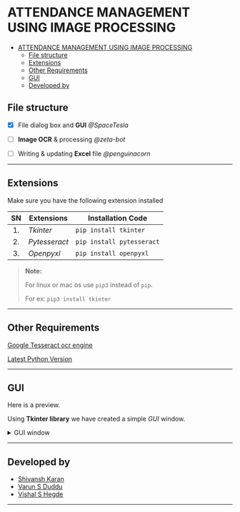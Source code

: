 # ATTENDANCE MANAGEMENT USING IMAGE PROCESSING

- [ATTENDANCE MANAGEMENT USING IMAGE PROCESSING](#attendance-management-using-image-processing)
  - [File structure](#file-structure)
  - [Extensions](#extensions)
  - [Other Requirements](#other-requirements)
  - [GUI](#gui)
  - [Developed by](#developed-by)

## File structure

- [x] File dialog box and **GUI** _@SpaceTesla_

- [ ] **Image OCR** & processing  _@zeta-bot_

- [ ] Writing & updating **Excel** file _@penguinacorn_

---

## Extensions

Make sure you have the following extension installed

|  SN   | Extensions    | Installation Code         |
| :---: | ------------- | ------------------------- |
|  1.   | _Tkinter_     | `pip install tkinter`     |
|  2.   | _Pytesseract_ | `pip install pytesseract` |
|  3.   | _Openpyxl_    | `pip install openpyxl`    |

> **Note:**
>
> For linux or mac os use `pip3` instead of `pip`.
>
> For ex: `pip3 install tkinter`

---

## Other Requirements

[Google Tesseract ocr engine](https://github.com/tesseract-ocr/tesseract)

[Latest Python Version](https://www.python.org/downloads/)

---

## GUI

Here is a preview.

Using **Tkinter library** we have created a simple _GUI_ window.


<Details>  <!-- This will create a simple dropdown kind of thing -->
<Summary> GUI window </Summary>
  
  
![Image](ocr.gif)

</Details>

---
## Developed by

- [Shivansh Karan](https://github.com/SpaceTesla/)
- [Varun S Duddu](https://github.com/penguinacorn/)
- [Vishal S Hegde](https://github.com/zeta-bot/)


---
